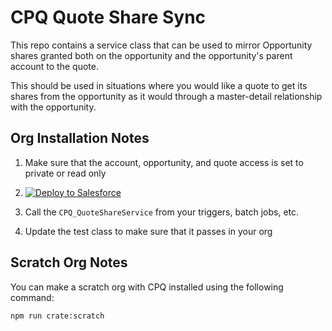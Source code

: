 # CPQ Quote Share Sync

This repo contains a service class that can be used to mirror Opportunity shares granted both on the opportunity and the opportunity's parent account to the quote.

This should be used in situations where you would like a quote to get its shares from the opportunity as it would through a master-detail relationship with the opportunity.

## Org Installation Notes

1. Make sure that the account, opportunity, and quote access is set to private or read only

2. <a href="https://githubsfdeploy.herokuapp.com?owner=dmgerow&repo=cpq-quote-share-sync">
     <img alt="Deploy to Salesforce"
          src="https://raw.githubusercontent.com/afawcett/githubsfdeploy/master/deploy.png">
   </a>

3. Call the `CPQ_QuoteShareService` from your triggers, batch jobs, etc.

4. Update the test class to make sure that it passes in your org

## Scratch Org Notes

You can make a scratch org with CPQ installed using the following command:

```bash
npm run crate:scratch
```
